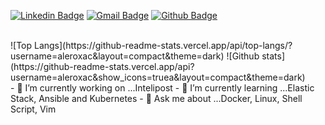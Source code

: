 [![Linkedin Badge](https://img.shields.io/badge/-LinkedIn-blue?style=flat-square&logo=Linkedin&logoColor=white&link=https://www.linkedin.com/in/oacardoso)](https://www.linkedin.com/in/oacardoso)
[![Gmail Badge](https://img.shields.io/badge/-Gmail-c14438?style=flat-square&logo=Gmail&logoColor=white&link=mailto:seu_email)](mailto:acardoso.ti@gmail.com)
[![Github Badge](https://img.shields.io/badge/-Github-000?style=flat-square&logo=Github&logoColor=white&link=https://github.com/aleroxac)](https://github.com/aleroxac)

</br>
![Top Langs](https://github-readme-stats.vercel.app/api/top-langs/?username=aleroxac&layout=compact&theme=dark)
![Github stats](https://github-readme-stats.vercel.app/api?username=aleroxac&show_icons=truea&layout=compact&theme=dark)

</br>
- 🔭 I’m currently working on ...Intelipost
- 🌱 I’m currently learning ...Elastic Stack, Ansible and Kubernetes
- 💬 Ask me about ...Docker, Linux, Shell Script, Vim
